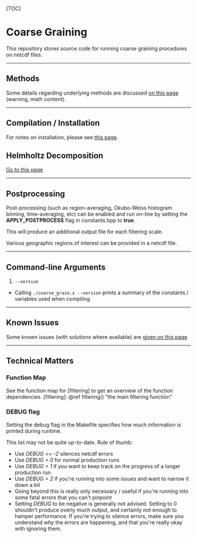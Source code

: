[TOC]
# Coarse Graining

This repository stores source code for running coarse graining procedures on netcdf files.

---

## Methods

Some details regarding underlying methods are discussed [on this page](./Documentation/METHODS.md) (warning, math content).

---

## Compilation / Installation

For notes on installation, please see [this page](./Documentation/INSTALL.md).


## Helmholtz Decomposition

[Go to this page](./Documentation/HELMHOLTZ.md)

---

## Postprocessing

Post-processing (such as region-averaging, Okubo-Weiss histogram binning, time-averaging, etc) can be enabled and run on-line
by setting the **APPLY_POSTPROCESS** flag in constants.hpp to **true**.

This will produce an additional output file for each filtering scale.

Various geographic regions of interest can be provided in a netcdf file.

---

## Command-line Arguments

1. `--version`
 * Calling `./coarse_grain.x --version` prints a summary of the constants / variables used when compiling

---

## Known Issues

Some known issues (with solutions where available) are [given on this page](./Documentation/ISSUES.md)

---

## Technical Matters

### Function Map

See the function map for [filtering] to get an overview of the function dependencies.
[filtering]: @ref filtering() "the main filtering function"


### DEBUG flag

Setting the debug flag in the Makefile specifies how much information is printed
during runtime. 

This list may not be quite up-to-date. Rule of thumb:
 * Use _DEBUG <= -2_ silences netcdf errors
 * Use _DEBUG = 0_ for normal production runs
 * Use _DEBUG = 1_ if you want to keep track on the progress of a longer production run
 * Use _DEBUG = 2_ if you're running into some issues and want to narrow it down a bit
 * Going beyond this is really only necessary / useful if you're running into some fatal errors that you can't pinpoint
 * Setting _DEBUG_ to be negative is generally not advised. Setting to 0 shouldn't produce overly much output, and certainly not enough to hamper performance. If you're trying to silence errors, make sure you understand _why_ the errors are happening, and that you're really okay with ignoring them.

